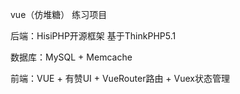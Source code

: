 
vue（仿堆糖） 练习项目

后端：HisiPHP开源框架 基于ThinkPHP5.1

数据库：MySQL + Memcache

前端：VUE + 有赞UI + VueRouter路由 + Vuex状态管理